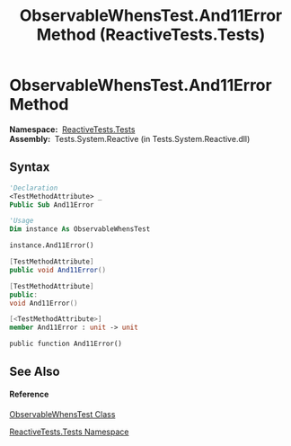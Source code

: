 ﻿---
title: ObservableWhensTest.And11Error Method  (ReactiveTests.Tests)
TOCTitle: And11Error Method
ms:assetid: M:ReactiveTests.Tests.ObservableWhensTest.And11Error
ms:mtpsurl: https://msdn.microsoft.com/en-us/library/reactivetests.tests.observablewhenstest.and11error(v=VS.103)
ms:contentKeyID: 36619400
ms.date: 06/28/2011
mtps_version: v=VS.103
f1_keywords:
- ReactiveTests.Tests.ObservableWhensTest.And11Error
dev_langs:
- CSharp
- JScript
- VB
- FSharp
- c++
---

# ObservableWhensTest.And11Error Method

**Namespace:**  [ReactiveTests.Tests](hh289046\(v=vs.103\).md)  
**Assembly:**  Tests.System.Reactive (in Tests.System.Reactive.dll)

## Syntax

``` vb
'Declaration
<TestMethodAttribute> _
Public Sub And11Error
```

``` vb
'Usage
Dim instance As ObservableWhensTest

instance.And11Error()
```

``` csharp
[TestMethodAttribute]
public void And11Error()
```

``` c++
[TestMethodAttribute]
public:
void And11Error()
```

``` fsharp
[<TestMethodAttribute>]
member And11Error : unit -> unit 
```

``` jscript
public function And11Error()
```

## See Also

#### Reference

[ObservableWhensTest Class](hh303102\(v=vs.103\).md)

[ReactiveTests.Tests Namespace](hh289046\(v=vs.103\).md)

